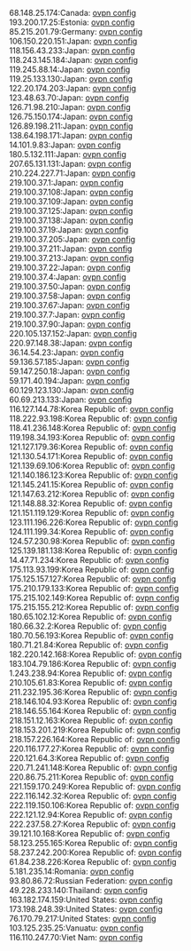 68.148.25.174:Canada: [ovpn config](vpn/68_148_25_174.ovpn)  
193.200.17.25:Estonia: [ovpn config](vpn/193_200_17_25.ovpn)  
85.215.201.79:Germany: [ovpn config](vpn/85_215_201_79.ovpn)  
106.150.220.151:Japan: [ovpn config](vpn/106_150_220_151.ovpn)  
118.156.43.233:Japan: [ovpn config](vpn/118_156_43_233.ovpn)  
118.243.145.184:Japan: [ovpn config](vpn/118_243_145_184.ovpn)  
119.245.88.14:Japan: [ovpn config](vpn/119_245_88_14.ovpn)  
119.25.133.130:Japan: [ovpn config](vpn/119_25_133_130.ovpn)  
122.20.174.203:Japan: [ovpn config](vpn/122_20_174_203.ovpn)  
123.48.63.70:Japan: [ovpn config](vpn/123_48_63_70.ovpn)  
126.71.98.210:Japan: [ovpn config](vpn/126_71_98_210.ovpn)  
126.75.150.174:Japan: [ovpn config](vpn/126_75_150_174.ovpn)  
126.89.198.211:Japan: [ovpn config](vpn/126_89_198_211.ovpn)  
138.64.198.171:Japan: [ovpn config](vpn/138_64_198_171.ovpn)  
14.101.9.83:Japan: [ovpn config](vpn/14_101_9_83.ovpn)  
180.5.132.111:Japan: [ovpn config](vpn/180_5_132_111.ovpn)  
207.65.131.131:Japan: [ovpn config](vpn/207_65_131_131.ovpn)  
210.224.227.71:Japan: [ovpn config](vpn/210_224_227_71.ovpn)  
219.100.37.1:Japan: [ovpn config](vpn/219_100_37_1.ovpn)  
219.100.37.108:Japan: [ovpn config](vpn/219_100_37_108.ovpn)  
219.100.37.109:Japan: [ovpn config](vpn/219_100_37_109.ovpn)  
219.100.37.125:Japan: [ovpn config](vpn/219_100_37_125.ovpn)  
219.100.37.138:Japan: [ovpn config](vpn/219_100_37_138.ovpn)  
219.100.37.19:Japan: [ovpn config](vpn/219_100_37_19.ovpn)  
219.100.37.205:Japan: [ovpn config](vpn/219_100_37_205.ovpn)  
219.100.37.211:Japan: [ovpn config](vpn/219_100_37_211.ovpn)  
219.100.37.213:Japan: [ovpn config](vpn/219_100_37_213.ovpn)  
219.100.37.22:Japan: [ovpn config](vpn/219_100_37_22.ovpn)  
219.100.37.4:Japan: [ovpn config](vpn/219_100_37_4.ovpn)  
219.100.37.50:Japan: [ovpn config](vpn/219_100_37_50.ovpn)  
219.100.37.58:Japan: [ovpn config](vpn/219_100_37_58.ovpn)  
219.100.37.67:Japan: [ovpn config](vpn/219_100_37_67.ovpn)  
219.100.37.7:Japan: [ovpn config](vpn/219_100_37_7.ovpn)  
219.100.37.90:Japan: [ovpn config](vpn/219_100_37_90.ovpn)  
220.105.137.152:Japan: [ovpn config](vpn/220_105_137_152.ovpn)  
220.97.148.38:Japan: [ovpn config](vpn/220_97_148_38.ovpn)  
36.14.54.23:Japan: [ovpn config](vpn/36_14_54_23.ovpn)  
59.136.57.185:Japan: [ovpn config](vpn/59_136_57_185.ovpn)  
59.147.250.18:Japan: [ovpn config](vpn/59_147_250_18.ovpn)  
59.171.40.194:Japan: [ovpn config](vpn/59_171_40_194.ovpn)  
60.129.123.130:Japan: [ovpn config](vpn/60_129_123_130.ovpn)  
60.69.213.133:Japan: [ovpn config](vpn/60_69_213_133.ovpn)  
116.127.144.78:Korea Republic of: [ovpn config](vpn/116_127_144_78.ovpn)  
118.222.93.198:Korea Republic of: [ovpn config](vpn/118_222_93_198.ovpn)  
118.41.236.148:Korea Republic of: [ovpn config](vpn/118_41_236_148.ovpn)  
119.198.34.193:Korea Republic of: [ovpn config](vpn/119_198_34_193.ovpn)  
121.127.179.36:Korea Republic of: [ovpn config](vpn/121_127_179_36.ovpn)  
121.130.54.171:Korea Republic of: [ovpn config](vpn/121_130_54_171.ovpn)  
121.139.69.106:Korea Republic of: [ovpn config](vpn/121_139_69_106.ovpn)  
121.140.186.123:Korea Republic of: [ovpn config](vpn/121_140_186_123.ovpn)  
121.145.241.15:Korea Republic of: [ovpn config](vpn/121_145_241_15.ovpn)  
121.147.63.212:Korea Republic of: [ovpn config](vpn/121_147_63_212.ovpn)  
121.148.88.32:Korea Republic of: [ovpn config](vpn/121_148_88_32.ovpn)  
121.151.119.129:Korea Republic of: [ovpn config](vpn/121_151_119_129.ovpn)  
123.111.196.226:Korea Republic of: [ovpn config](vpn/123_111_196_226.ovpn)  
124.111.199.34:Korea Republic of: [ovpn config](vpn/124_111_199_34.ovpn)  
124.57.230.98:Korea Republic of: [ovpn config](vpn/124_57_230_98.ovpn)  
125.139.181.138:Korea Republic of: [ovpn config](vpn/125_139_181_138.ovpn)  
14.47.71.234:Korea Republic of: [ovpn config](vpn/14_47_71_234.ovpn)  
175.113.93.199:Korea Republic of: [ovpn config](vpn/175_113_93_199.ovpn)  
175.125.157.127:Korea Republic of: [ovpn config](vpn/175_125_157_127.ovpn)  
175.210.179.133:Korea Republic of: [ovpn config](vpn/175_210_179_133.ovpn)  
175.215.102.149:Korea Republic of: [ovpn config](vpn/175_215_102_149.ovpn)  
175.215.155.212:Korea Republic of: [ovpn config](vpn/175_215_155_212.ovpn)  
180.65.102.12:Korea Republic of: [ovpn config](vpn/180_65_102_12.ovpn)  
180.66.32.2:Korea Republic of: [ovpn config](vpn/180_66_32_2.ovpn)  
180.70.56.193:Korea Republic of: [ovpn config](vpn/180_70_56_193.ovpn)  
180.71.21.84:Korea Republic of: [ovpn config](vpn/180_71_21_84.ovpn)  
182.220.142.168:Korea Republic of: [ovpn config](vpn/182_220_142_168.ovpn)  
183.104.79.186:Korea Republic of: [ovpn config](vpn/183_104_79_186.ovpn)  
1.243.238.94:Korea Republic of: [ovpn config](vpn/1_243_238_94.ovpn)  
210.105.61.83:Korea Republic of: [ovpn config](vpn/210_105_61_83.ovpn)  
211.232.195.36:Korea Republic of: [ovpn config](vpn/211_232_195_36.ovpn)  
218.146.104.93:Korea Republic of: [ovpn config](vpn/218_146_104_93.ovpn)  
218.146.55.164:Korea Republic of: [ovpn config](vpn/218_146_55_164.ovpn)  
218.151.12.163:Korea Republic of: [ovpn config](vpn/218_151_12_163.ovpn)  
218.153.201.219:Korea Republic of: [ovpn config](vpn/218_153_201_219.ovpn)  
218.157.226.164:Korea Republic of: [ovpn config](vpn/218_157_226_164.ovpn)  
220.116.177.27:Korea Republic of: [ovpn config](vpn/220_116_177_27.ovpn)  
220.121.64.3:Korea Republic of: [ovpn config](vpn/220_121_64_3.ovpn)  
220.71.241.148:Korea Republic of: [ovpn config](vpn/220_71_241_148.ovpn)  
220.86.75.211:Korea Republic of: [ovpn config](vpn/220_86_75_211.ovpn)  
221.159.170.249:Korea Republic of: [ovpn config](vpn/221_159_170_249.ovpn)  
222.116.142.32:Korea Republic of: [ovpn config](vpn/222_116_142_32.ovpn)  
222.119.150.106:Korea Republic of: [ovpn config](vpn/222_119_150_106.ovpn)  
222.121.12.94:Korea Republic of: [ovpn config](vpn/222_121_12_94.ovpn)  
222.237.58.27:Korea Republic of: [ovpn config](vpn/222_237_58_27.ovpn)  
39.121.10.168:Korea Republic of: [ovpn config](vpn/39_121_10_168.ovpn)  
58.123.255.165:Korea Republic of: [ovpn config](vpn/58_123_255_165.ovpn)  
58.237.242.200:Korea Republic of: [ovpn config](vpn/58_237_242_200.ovpn)  
61.84.238.226:Korea Republic of: [ovpn config](vpn/61_84_238_226.ovpn)  
5.181.235.14:Romania: [ovpn config](vpn/5_181_235_14.ovpn)  
93.80.86.72:Russian Federation: [ovpn config](vpn/93_80_86_72.ovpn)  
49.228.233.140:Thailand: [ovpn config](vpn/49_228_233_140.ovpn)  
163.182.174.159:United States: [ovpn config](vpn/163_182_174_159.ovpn)  
173.198.248.39:United States: [ovpn config](vpn/173_198_248_39.ovpn)  
76.170.79.217:United States: [ovpn config](vpn/76_170_79_217.ovpn)  
103.125.235.25:Vanuatu: [ovpn config](vpn/103_125_235_25.ovpn)  
116.110.247.70:Viet Nam: [ovpn config](vpn/116_110_247_70.ovpn)  
